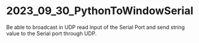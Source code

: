 # 2023_09_30_PythonToWindowSerial
Be able to broadcast in UDP read input of the Serial Port and send string value to the Serial port through UDP.
